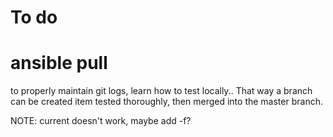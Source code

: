 # To do

# ansible pull

to properly maintain git logs, learn how to test locally.. That way 
a branch can be created item tested thoroughly, then merged into the 
master branch.

NOTE: current doesn't work, maybe add -f?
